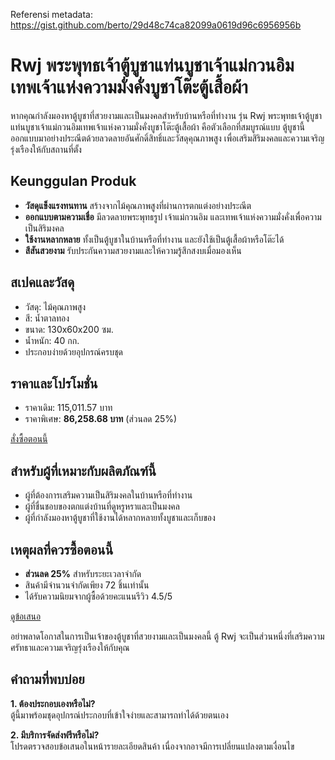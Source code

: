 Referensi metadata: https://gist.github.com/berto/29d48c74ca82099a0619d96c6956956b  


# Rwj พระพุทธเจ้าตู้บูชาแท่นบูชาเจ้าแม่กวนอิมเทพเจ้าแห่งความมั่งคั่งบูชาโต๊ะตู้เสื้อผ้า  

หากคุณกำลังมองหาตู้บูชาที่สวยงามและเป็นมงคลสำหรับบ้านหรือที่ทำงาน รุ่น Rwj พระพุทธเจ้าตู้บูชาแท่นบูชาเจ้าแม่กวนอิมเทพเจ้าแห่งความมั่งคั่งบูชาโต๊ะตู้เสื้อผ้า คือตัวเลือกที่สมบูรณ์แบบ ตู้บูชานี้ออกแบบมาอย่างประณีตด้วยลวดลายอันศักดิ์สิทธิ์และวัสดุคุณภาพสูง เพื่อเสริมสิริมงคลและความเจริญรุ่งเรืองให้กับสถานที่ตั้ง  

## Keunggulan Produk  

- **วัสดุแข็งแรงทนทาน** สร้างจากไม้คุณภาพสูงที่ผ่านการตกแต่งอย่างประณีต  
- **ออกแบบตามความเชื่อ** มีลวดลายพระพุทธรูป เจ้าแม่กวนอิม และเทพเจ้าแห่งความมั่งคั่งเพื่อความเป็นสิริมงคล  
- **ใช้งานหลากหลาย** ทั้งเป็นตู้บูชาในบ้านหรือที่ทำงาน และยังใช้เป็นตู้เสื้อผ้าหรือโต๊ะได้  
- **สีสันสวยงาม** รับประกันความสวยงามและให้ความรู้สึกสงบเมื่อมองเห็น  

## สเปคและวัสดุ  

- วัสดุ: ไม้คุณภาพสูง  
- สี: น้ำตาลทอง  
- ขนาด: 130x60x200 ซม.  
- น้ำหนัก: 40 กก.  
- ประกอบง่ายด้วยอุปกรณ์ครบชุด  

## ราคาและโปรโมชั่น  

- ราคาเดิม: 115,011.57 บาท  
- ราคาพิเศษ: **86,258.68 บาท** (ส่วนลด 25%)  

<div class="flex justify-center my-2">  
<a href="https://buy.csgad.com/oD0Fuum" rel="nofollow sponsored" target="_blank" class="py-2 px-4 rounded-md text-white font-semibold bg-gradient-to-r from-[#f73c22] to-[#ff7b48]">สั่งซื้อตอนนี้</a>  
</div>  

## สำหรับผู้ที่เหมาะกับผลิตภัณฑ์นี้  

- ผู้ที่ต้องการเสริมความเป็นสิริมงคลในบ้านหรือที่ทำงาน  
- ผู้ที่ชื่นชอบของตกแต่งบ้านที่ดูหรูหราและเป็นมงคล  
- ผู้ที่กำลังมองหาตู้บูชาที่ใช้งานได้หลากหลายทั้งบูชาและเก็บของ  

## เหตุผลที่ควรซื้อตอนนี้  

- **ส่วนลด 25%** สำหรับระยะเวลาจำกัด  
- สินค้ามีจำนวนจำกัดเพียง 72 ชิ้นเท่านั้น  
- ได้รับความนิยมจากผู้ซื้อด้วยคะแนนรีวิว 4.5/5  

<div class="flex justify-center my-2">  
<a href="https://buy.csgad.com/oD0Fuum" rel="nofollow sponsored" target="_blank" class="py-2 px-4 rounded-md text-white font-semibold bg-gradient-to-r from-[#f73c22] to-[#ff7b48]">ดูข้อเสนอ</a>  
</div>  

อย่าพลาดโอกาสในการเป็นเจ้าของตู้บูชาที่สวยงามและเป็นมงคลนี้ ตู้ Rwj จะเป็นส่วนหนึ่งที่เสริมความศรัทธาและความเจริญรุ่งเรืองให้กับคุณ  

## คำถามที่พบบ่อย  

**1. ต้องประกอบเองหรือไม่?**  
ตู้นี้มาพร้อมชุดอุปกรณ์ประกอบที่เข้าใจง่ายและสามารถทำได้ด้วยตนเอง  

**2. มีบริการจัดส่งฟรีหรือไม่?**  
โปรดตรวจสอบข้อเสนอในหน้ารายละเอียดสินค้า เนื่องจากอาจมีการเปลี่ยนแปลงตามเงื่อนไข
